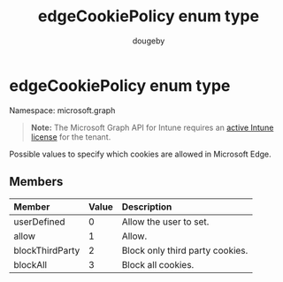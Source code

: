 ﻿---
title: "edgeCookiePolicy enum type"
description: "Possible values to specify which cookies are allowed in Microsoft Edge."
author: "dougeby"
localization_priority: Normal
ms.prod: "intune"
doc_type: enumPageType
---

# edgeCookiePolicy enum type

Namespace: microsoft.graph

> **Note:** The Microsoft Graph API for Intune requires an [active Intune license](https://go.microsoft.com/fwlink/?linkid=839381) for the tenant.

Possible values to specify which cookies are allowed in Microsoft Edge.

## Members

| Member          | Value | Description                     |
| :-------------- | :---- | :------------------------------ |
| userDefined     | 0     | Allow the user to set.          |
| allow           | 1     | Allow.                          |
| blockThirdParty | 2     | Block only third party cookies. |
| blockAll        | 3     | Block all cookies.              |

